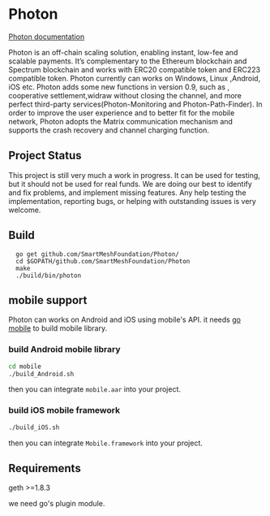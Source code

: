 # Photon
  [Photon documentation](https://smartraiden.readthedocs.io/en/latest/)

  Photon is an off-chain scaling solution, enabling instant, low-fee and scalable payments. It’s complementary to the Ethereum blockchain and Spectrum blockchain and works with ERC20 compatible token and ERC223 compatible token. Photon currently can works on Windows, Linux ,Android, iOS etc. Photon adds some new functions in version 0.9, such as , cooperative settlement,widraw without closing the channel, and more perfect third-party services(Photon-Monitoring and Photon-Path-Finder). In order to improve the user experience and to better fit for the mobile network, Photon adopts the  Matrix communication mechanism and supports the crash recovery and channel charging function.
## Project Status
  This project is still very much a work in progress. It can be used for testing, but it should not be used for real funds. We are doing our best to identify and fix problems, and implement missing features. Any help testing the implementation, reporting bugs, or helping with outstanding issues is very welcome.

## Build
```
  go get github.com/SmartMeshFoundation/Photon/
  cd $GOPATH/github.com/SmartMeshFoundation/Photon
  make 
  ./build/bin/photon
```

## mobile support
Photon can works on Android and iOS using mobile's API.  it needs [go mobile](https://github.com/golang/mobile) to build mobile library.
### build Android mobile library
```bash
cd mobile
./build_Android.sh 
```
then you can integrate `mobile.aar` into your project.
### build iOS mobile framework
```bash
./build_iOS.sh
```
then you can integrate `Mobile.framework` into your project.
## Requirements
geth >=1.8.3

we need go's plugin module.
